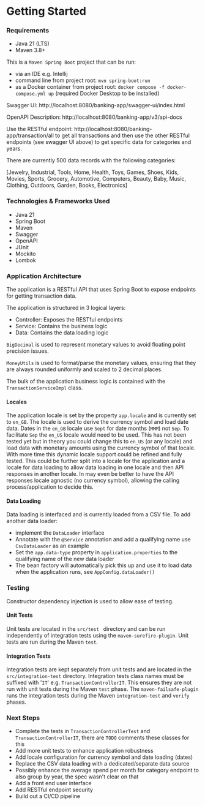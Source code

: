 # Getting Started

### Requirements
- Java 21 (LTS)
- Maven 3.8+

This is a ```Maven Spring Boot``` project that can be run:

- via an IDE e.g. Intellij
- command line from project root: ```mvn spring-boot:run```
- as a Docker container from project root: ```docker compose -f docker-compose.yml up``` (required Docker Desktop to be installed)

Swagger UI: http://localhost:8080/banking-app/swagger-ui/index.html

OpenAPI Description: http://localhost:8080/banking-app/v3/api-docs

Use the RESTful endpoint: http://localhost:8080/banking-app/transaction/all to get all transactions
and then use the other RESTful endpoints (see swagger UI above) to get specific data for categories and years.

There are currently 500 data records with the following categories:

[Jewelry, Industrial, Tools, Home, Health, Toys, Games, Shoes, Kids, Movies, Sports, Grocery, Automotive, Computers, Beauty, Baby, Music, Clothing, Outdoors, Garden, Books, Electronics]

### Technologies & Frameworks Used

- Java 21
- Spring Boot
- Maven
- Swagger
- OpenAPI
- JUnit
- Mockito
- Lombok

### Application Architecture

The application is a RESTful API that uses Spring Boot to expose endpoints for getting
transaction data.

The application is structured in 3 logical layers:

- Controller: Exposes the RESTful endpoints
- Service: Contains the business logic
- Data: Contains the data loading logic

```BigDecimal``` is used to represent monetary values to avoid floating point precision issues.

```MoneyUtils``` is used to format/parse the monetary values, ensuring that they are always rounded uniformly and scaled to 2 decimal places.

The bulk of the application business logic is contained with the ```TransactionServiceImpl``` class.

#### Locales

The application locale is set by the property ```app.locale``` and is currently set to ```en_GB```. The locale is used to derive the currency symbol and load date data. 
Dates in the ```en_GB``` locale use ```Sept``` for date months (```MMM```) not ```Sep```. To facilitate ```Sep``` the ```en_US``` locale would need to be used. This has
not been tested yet but in theory you could change this to ```en_US``` (or any locale) and load data with monetary amounts using the currency symbol of that locale. 
With more time this dynamic locale support could be refined and fully tested. This could be further split into a locale for the application and a locale for data loading
to allow data loading in one locale and then API responses in another locale. In may even be better to have the API responses locale agnostic (no currency symbol),
allowing the calling process/application to decide this.

#### Data Loading

Data loading is interfaced and is currently loaded from a CSV file. To add another data loader:

- implement the ```DataLoader``` interface
- Annotate with the  ```@Service``` annotation and add a qualifying name use ```CsvDataLoader``` as an example
- Set the ```app.data-type``` property in ```application.properties``` to the qualifying name of the new data loader
- The bean factory will automatically pick this up and use it to load data when the application runs, see ```AppConfig.dataLoader()```

### Testing

Constructor dependency injection is used to allow ease of testing.

#### Unit Tests

Unit tests are located in the ```src/test ``` directory and can be run independently of integration tests using the ```maven-surefire-plugin```.
Unit tests are run during the Maven ```test```.

#### Integration Tests

Integration tests are kept separately from unit tests and are located in the ```src/integration-test``` directory. Integration tests class
names must be suffixed with '```IT```' e.g. ```TransactionControllerIT```. This ensures they are not run with unit tests during the Maven ```test``` phase.
The ```maven-failsafe-plugin``` runs the integration tests during the Maven ```integration-test``` and ```verify``` phases.

### Next Steps

- Complete the tests in ```TransactionControllerTest``` and ```TransactionControllerIT```, there are ```TODO``` comments these classes for this
- Add more unit tests to enhance application robustness
- Add locale configuration for currency symbol and date loading (dates)
- Replace the CSV data loading with a dedicated/separate data source
- Possibly enhance the average spend per month for category endpoint to also group by year, the spec wasn't clear on that
- Add a front end user interface
- Add RESTful endpoint security
- Build out a CI/CD pipeline
